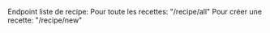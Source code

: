 Endpoint liste de recipe:
    Pour toute les recettes: "/recipe/all"
    Pour créer une recette: "/recipe/new"